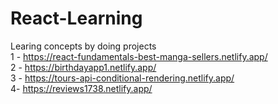 # React-Learning
Learing concepts by doing projects
<br>
1 - https://react-fundamentals-best-manga-sellers.netlify.app/
<br>
2 - https://birthdayapp1.netlify.app/
<br>
3 - https://tours-api-conditional-rendering.netlify.app/
<br>
4- https://reviews1738.netlify.app/
